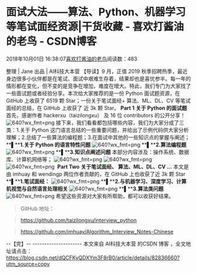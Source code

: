 
# 面试大法——算法、Python、机器学习等笔试面经资源|干货收藏 - 喜欢打酱油的老鸟 - CSDN博客


2018年10月01日 16:38:07[喜欢打酱油的老鸟](https://me.csdn.net/weixin_42137700)阅读数：483


整理 | Jane
出品 | AI科技大本营
【导读】9 月，正值 2019 秋季招聘热季，最近身边很多小伙伴都是在笔试、面试中艰难生存着，结果却也是喜忧参半。每一年的情形都在变化，但不变的是竞争在增加，难度在增大。特此，我们专门为大家找了一些面试题或者经验分享。本次给大家推荐的是一份 Python 面试题资源，在 GitHub 上收获了 6519 颗 Star；一份关于笔试面经+ 算法、ML、DL、CV 等笔试面经的总结，在 GitHub 上收获了 近 3k 颗 Star。
**Part 1**
**关于 Python 的面试题**
首先，感谢作者 hackerxu（taizilongxu） 及 16 位 contributors 的公开分享！
﻿![640?wx_fmt=png](https://ss.csdn.net/p?https://mmbiz.qpic.cn/mmbiz_png/BnSNEaficFAY1vrDt6qBSPv4pyYDW2x4H4tbRibXfkYtcmXum6UoLhQmsdzPbNkeFHGzyMDg66xe0kDyZEfnZJRw/640?wx_fmt=png)﻿
接下来，我们看看都包括哪些内容，我们为大家分成了三类：1.关于 Python 这门语言总结的一些重要问题，并给出了示例代码供大家分析理解；2.总结了一些算法的编程题；3.在面试中其他的一些知识点的掌握与阐述；
**▌****1.关于 Python 的语言特性问题**
﻿![640?wx_fmt=png](https://ss.csdn.net/p?https://mmbiz.qpic.cn/mmbiz_png/BnSNEaficFAY1vrDt6qBSPv4pyYDW2x4HxIlCOyu5jmRibLXmrgicO22CwRtR9K2QgdVDeIlECIFc1ibLqjEJEMBGQ/640?wx_fmt=png)﻿
**▌****2.算法编程题**
﻿![640?wx_fmt=png](https://ss.csdn.net/p?https://mmbiz.qpic.cn/mmbiz_png/BnSNEaficFAY1vrDt6qBSPv4pyYDW2x4H1PTV5ic7Txoa0jLXx45l1w3Le0Pl9Rr25LMZYBfGmTsxnNRR65R3yWA/640?wx_fmt=png)﻿
**▌****3.知识点阐述问题**
本部分内容涉及：操作系统、数据库、计算机网络等；
![640?wx_fmt=png](https://ss.csdn.net/p?https://mmbiz.qpic.cn/mmbiz_png/BnSNEaficFAY1vrDt6qBSPv4pyYDW2x4HMNwNpvicyjoSSCD0NAZ8K44nT8E1soAl97WCfiaETaIUZqaOIjMxY1Zw/640?wx_fmt=png)﻿
![640?wx_fmt=png](https://ss.csdn.net/p?https://mmbiz.qpic.cn/mmbiz_png/BnSNEaficFAY1vrDt6qBSPv4pyYDW2x4H5pwKtUmNibLx8ypSbQv5NV4EviaN0TqW6Z8YSLCfNVibqk55VCiaJmz0Nw/640?wx_fmt=png)﻿
﻿![640?wx_fmt=png](https://ss.csdn.net/p?https://mmbiz.qpic.cn/mmbiz_png/BnSNEaficFAY1vrDt6qBSPv4pyYDW2x4H8azPQofqa0V0vxKjqpR0dDN18DiaRbQykvGMx9Nvib1Ho2xpSYbZsyCg/640?wx_fmt=png)﻿
﻿
**Part Two**
**﻿关于笔试面经、 算法、ML、DL、CV ...**
本文是由 imhuay 和 wendingp 两位作者贡献的，在 GitHub 上也收获了近 3k 颗 Star
**▌****1.笔试面经：**
﻿![640?wx_fmt=png](https://ss.csdn.net/p?https://mmbiz.qpic.cn/mmbiz_png/BnSNEaficFAY1vrDt6qBSPv4pyYDW2x4HpPuMBlyzI64LnbHZBdzzBCPllYbJxDk18pRjZwAUKF7ib02aVpbWDdg/640?wx_fmt=png)﻿
**▌****2.与机器学习、深度学习、计算机视觉与自然语言处理相关**
﻿![640?wx_fmt=png](https://ss.csdn.net/p?https://mmbiz.qpic.cn/mmbiz_png/BnSNEaficFAY1vrDt6qBSPv4pyYDW2x4H6WcjOeWSoBH2wjxBmphZ1SuOOCEDXcbddzmQ7Miax8y7bibgXm9UUAyA/640?wx_fmt=png)﻿
**▌****3.算法类问题**
﻿![640?wx_fmt=png](https://ss.csdn.net/p?https://mmbiz.qpic.cn/mmbiz_png/BnSNEaficFAY1vrDt6qBSPv4pyYDW2x4HNCD54A22qicS8jDdM3QhnNcngE6bGfdr2aGYibq0FkeVZBPuGhDOA5ew/640?wx_fmt=png)﻿
希望这些资源对大家有所帮助，都可以收获好结果。

> GitHub 地址：

> https://github.com/taizilongxu/interview_python

> https://github.com/imhuay/Algorithm_Interview_Notes-Chinese


--【完】--
--------------------- 本文来自 AI科技大本营 的CSDN 博客 ，全文地址请点击：https://blog.csdn.net/dQCFKyQDXYm3F8rB0/article/details/82836660?utm_source=copy

